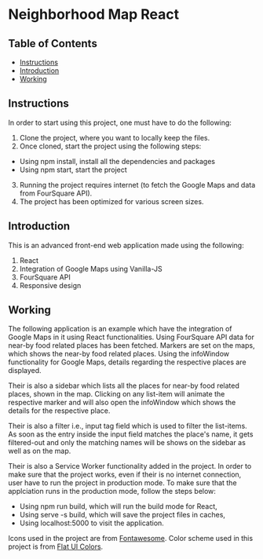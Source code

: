 # Neighborhood Map React

## Table of Contents

* [Instructions](#instructions)
* [Introduction](#introduction)
* [Working](#working)

## Instructions

In order to start using this project, one must have to do the following:
1. Clone the project, where you want to locally keep the files.
2. Once cloned, start the project using the following steps:
* Using npm install, install all the dependencies and packages
* Using npm start, start the project
3. Running the project requires internet (to fetch the Google Maps and data from FourSquare API).
4. The project has been optimized for various screen sizes.

## Introduction

This is an advanced front-end web application made using the following:
1. React
2. Integration of Google Maps using Vanilla-JS
3. FourSquare API
4. Responsive design

## Working

The following application is an example which have the integration of Google Maps in it using React functionalities. Using FourSquare API data for near-by food related places has been fetched. Markers are set on the maps, which shows the near-by food related places. Using the infoWindow functionality for Google Maps, details regarding the respective places are displayed.

Their is also a sidebar which lists all the places for near-by food related places, shown in the map. Clicking on any list-item will animate the respective marker and will also open the infoWindow which shows the details for the respective place.

Their is also a filter i.e., input tag field which is used to filter the list-items. As soon as the entry inside the input field matches the place's name, it gets filtered-out and only the matching names will be shows on the sidebar as well as on the map.

Their is also a Service Worker functionality added in the project. In order to make sure that the project works, even if their is no internet connection, user have to run the project in production mode. To make sure that the applciation runs in the production mode, follow the steps below:
* Using npm run build, which will run the build mode for React,
* Using serve -s build, which will save the project files in caches,
* Using localhost:5000 to visit the application.

Icons used in the project are from [Fontawesome](https://fontawesome.com/).
Color scheme used in this project is from [Flat UI Colors](https://flatuicolors.com/).
